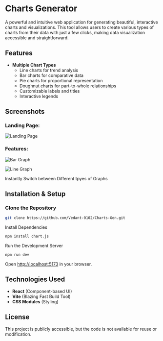# Charts Generator

A powerful and intuitive web application for generating beautiful, interactive charts and visualizations. This tool allows users to create various types of charts from their data with just a few clicks, making data visualization accessible and straightforward.

## Features

- **Multiple Chart Types**
  - Line charts for trend analysis
  - Bar charts for comparative data
  - Pie charts for proportional representation
  - Doughnut charts for part-to-whole relationships
  - Customizable labels and titles
  - Interactive legends


## Screenshots

### Landing Page:
![Landing Page](https://github.com/user-attachments/assets/b583284e-2fa1-43ad-a0d5-ba9426d33b32)

### Features:
![Bar Graph](https://github.com/user-attachments/assets/b1e59b35-5672-44ba-9609-ed13f64f606c)

![Line Graph](https://github.com/user-attachments/assets/2f71d25d-24b5-4627-be3d-cf6536da9bb1)

Instantly Switch between Different tpyes of Graphs 

## Installation & Setup

### Clone the Repository
```sh
git clone https://github.com/Vedant-0102/Charts-Gen.git
```

Install Dependencies
```sh
npm install chart.js
```

Run the Development Server
```sh
npm run dev
```

Open [http://localhost:5173](http://localhost:5173) in your browser.


## Technologies Used
- **React** (Component-based UI)
- **Vite** (Blazing Fast Build Tool)
- **CSS Modules** (Styling)

## License
This project is publicly accessible, but the code is not available for reuse or modification.

